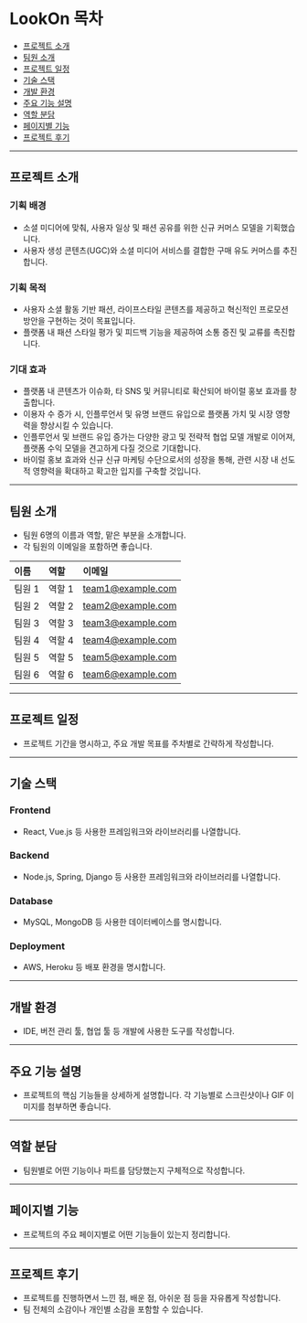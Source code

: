 # LookOn 목차

- [프로젝트 소개](#프로젝트-소개)
- [팀원 소개](#팀원-소개)
- [프로젝트 일정](#프로젝트-일정)
- [기술 스택](#기술-스택)
- [개발 환경](#개발-환경)
- [주요 기능 설명](#주요-기능-설명)
- [역할 분담](#역할-분담)
- [페이지별 기능](#페이지별-기능)
- [프로젝트 후기](#프로젝트-후기)

---

## 프로젝트 소개

### 기획 배경

- 소셜 미디어에 맞춰, 사용자 일상 및 패션 공유를 위한 신규 커머스 모델을 기획했습니다.
- 사용자 생성 콘텐츠(UGC)와 소셜 미디어 서비스를 결합한 구매 유도 커머스를 추진합니다.

### 기획 목적

- 사용자 소셜 활동 기반 패션, 라이프스타일 콘텐츠를 제공하고 혁신적인 프로모션 방안을 구현하는 것이 목표입니다.
- 플랫폼 내 패션 스타일 평가 및 피드백 기능을 제공하여 소통 증진 및 교류를 촉진합니다.

### 기대 효과

- 플랫폼 내 콘텐츠가 이슈화, 타 SNS 및 커뮤니티로 확산되어 바이럴 홍보 효과를 창출합니다.
- 이용자 수 증가 시, 인플루언서 및 유명 브랜드 유입으로 플랫폼 가치 및 시장 영향력을 향상시킬 수 있습니다.
- 인플루언서 및 브랜드 유입 증가는 다양한 광고 및 전략적 협업 모델 개발로 이어져, 플랫폼 수익 모델을 견고하게 다질 것으로 기대합니다.
- 바이럴 홍보 효과와 신규 신규 마케팅 수단으로서의 성장을 통해, 관련 시장 내 선도적 영향력을 확대하고 확고한 입지를 구축할 것입니다.

---

## 팀원 소개

- 팀원 6명의 이름과 역할, 맡은 부분을 소개합니다.
- 각 팀원의 이메일을 포함하면 좋습니다.

| 이름 | 역할 | 이메일 |
| :--- | :--- | :--- |
| 팀원 1 | 역할 1 | team1@example.com |
| 팀원 2 | 역할 2 | team2@example.com |
| 팀원 3 | 역할 3 | team3@example.com |
| 팀원 4 | 역할 4 | team4@example.com |
| 팀원 5 | 역할 5 | team5@example.com |
| 팀원 6 | 역할 6 | team6@example.com |

---

## 프로젝트 일정

- 프로젝트 기간을 명시하고, 주요 개발 목표를 주차별로 간략하게 작성합니다.

---

## 기술 스택

### **Frontend**

- React, Vue.js 등 사용한 프레임워크와 라이브러리를 나열합니다.

### **Backend**

- Node.js, Spring, Django 등 사용한 프레임워크와 라이브러리를 나열합니다.

### **Database**

- MySQL, MongoDB 등 사용한 데이터베이스를 명시합니다.

### **Deployment**

- AWS, Heroku 등 배포 환경을 명시합니다.

---

## 개발 환경

- IDE, 버전 관리 툴, 협업 툴 등 개발에 사용한 도구를 작성합니다.

---

## 주요 기능 설명

- 프로젝트의 핵심 기능들을 상세하게 설명합니다. 각 기능별로 스크린샷이나 GIF 이미지를 첨부하면 좋습니다.

---

## 역할 분담

- 팀원별로 어떤 기능이나 파트를 담당했는지 구체적으로 작성합니다.

---

## 페이지별 기능

- 프로젝트의 주요 페이지별로 어떤 기능들이 있는지 정리합니다.

---

## 프로젝트 후기

- 프로젝트를 진행하면서 느낀 점, 배운 점, 아쉬운 점 등을 자유롭게 작성합니다.
- 팀 전체의 소감이나 개인별 소감을 포함할 수 있습니다.
